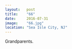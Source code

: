 ```yaml
---
layout:   post
title:    "66"
date:     2016-07-31
image:    "66.jpg"
location: "Sea Isle City, NJ"
---
```


Grandparents.
